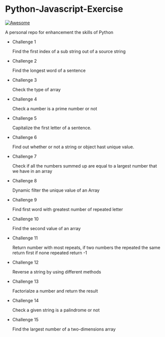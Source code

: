 # Python-Javascript-Exercise

[![Awesome](https://cdn.rawgit.com/sindresorhus/awesome/d7305f38d29fed78fa85652e3a63e154dd8e8829/media/badge.svg)](https://github.com/sindresorhus/awesome)

A personal repo for enhancement the skills of Python

* Challenge 1

    Find the first index of a sub string out of a source string

* Challenge 2

    Find the longest word of a sentence

* Challenge 3

    Check the type of array

* Challenge 4

    Check a number is a prime number or not  

* Challenge 5

    Capitalize the first letter of a sentence.

* Challenge 6

    Find out whether or not a string or object hast unique value.

* Challenge 7

    Check if all the numbers summed up are equal to a largest number that we have in an array

* Challenge 8

    Dynamic filter the unique value of an Array

* Challenge 9

    Find first word with greatest number of repeated letter

* Challenge 10

    Find the second value of an array

* Challenge 11

    Return number with most repeats, if two numbers the repeated the same return first if none repeated return -1

* Challenge 12

    Reverse a string by using different methods

* Challenge 13

    Factorialze a number and return the result

* Challenge 14

    Check a given string is a palindrome or not

* Challenge 15

    Find the largest number of a two-dimensions array
